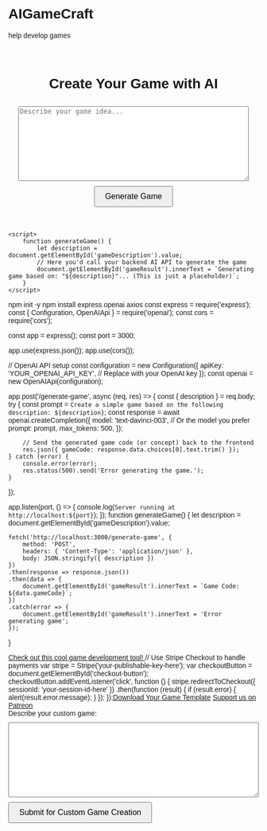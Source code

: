 # AIGameCraft
help develop games
<!DOCTYPE html>
<html lang="en">
<head>
    <meta charset="UTF-8">
    <meta name="viewport" content="width=device-width, initial-scale=1.0">
    <title>AI Game Maker</title>
    <style>
        body { font-family: Arial, sans-serif; }
        .container { max-width: 600px; margin: 0 auto; text-align: center; padding: 20px; }
        textarea { width: 100%; height: 150px; margin: 10px 0; }
        button { padding: 10px 20px; font-size: 16px; }
    </style>
</head>
<body>
    <div class="container">
        <h1>Create Your Game with AI</h1>
        <textarea id="gameDescription" placeholder="Describe your game idea..."></textarea><br>
        <button onclick="generateGame()">Generate Game</button>
        <p id="gameResult"></p>
    </div>

    <script>
        function generateGame() {
            let description = document.getElementById('gameDescription').value;
            // Here you'd call your backend AI API to generate the game
            document.getElementById('gameResult').innerText = `Generating game based on: "${description}"... (This is just a placeholder)`;
        }
    </script>
</body>
</html>
npm init -y
npm install express openai axios
const express = require('express');
const { Configuration, OpenAIApi } = require('openai');
const cors = require('cors');

const app = express();
const port = 3000;

app.use(express.json());
app.use(cors());

// OpenAI API setup
const configuration = new Configuration({
    apiKey: 'YOUR_OPENAI_API_KEY', // Replace with your OpenAI key
});
const openai = new OpenAIApi(configuration);

app.post('/generate-game', async (req, res) => {
    const { description } = req.body;
    try {
        const prompt = `Create a simple game based on the following description: ${description}`;
        const response = await openai.createCompletion({
            model: 'text-davinci-003', // Or the model you prefer
            prompt: prompt,
            max_tokens: 500,
        });

        // Send the generated game code (or concept) back to the frontend
        res.json({ gameCode: response.data.choices[0].text.trim() });
    } catch (error) {
        console.error(error);
        res.status(500).send('Error generating the game.');
    }
});

app.listen(port, () => {
    console.log(`Server running at http://localhost:${port}`);
});
function generateGame() {
    let description = document.getElementById('gameDescription').value;

    fetch('http://localhost:3000/generate-game', {
        method: 'POST',
        headers: { 'Content-Type': 'application/json' },
        body: JSON.stringify({ description })
    })
    .then(response => response.json())
    .then(data => {
        document.getElementById('gameResult').innerText = `Game Code: ${data.gameCode}`;
    })
    .catch(error => {
        document.getElementById('gameResult').innerText = 'Error generating game';
    });
}
<script async src="https://pagead2.googlesyndication.com/pagead/js/adsbygoogle.js"></script>
<ins class="adsbygoogle"
     style="display:block"
     data-ad-client="ca-pub-XXXXXXX"
     data-ad-slot="XXXXXXX"
     data-ad-format="auto"></ins>
<script>
     (adsbygoogle = window.adsbygoogle || []).push({});
</script>
<a href="https://www.example.com/affiliate-product?ref=yourid" target="_blank">
    Check out this cool game development tool!
</a>
// Use Stripe Checkout to handle payments
var stripe = Stripe('your-publishable-key-here');
var checkoutButton = document.getElementById('checkout-button');
checkoutButton.addEventListener('click', function () {
    stripe.redirectToCheckout({ sessionId: 'your-session-id-here' })
        .then(function (result) {
            if (result.error) {
                alert(result.error.message);
            }
        });
});<a href="game-template.zip" download="MyNewGameTemplate.zip">Download Your Game Template</a>
<a href="https://www.patreon.com/yourpage" target="_blank">
    Support us on Patreon
</a><form action="/submit-game" method="POST">
    <label for="gameDescription">Describe your custom game:</label>
    <textarea name="gameDescription" id="gameDescription" required></textarea><br>
    <button type="submit">Submit for Custom Game Creation</button>
</form>
